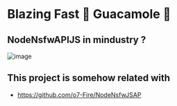 # Blazing Fast 🚀 Guacamole 🥑

## NodeNsfwAPIJS in mindustry ? 
![image](https://user-images.githubusercontent.com/49940811/207002114-7398c303-766b-477b-8d39-629ba78378ab.png)

## This project is somehow related with

- https://github.com/o7-Fire/NodeNsfwJSAP
